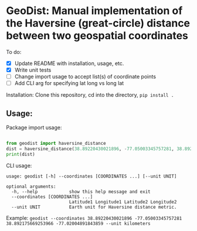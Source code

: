 # GeoDist: Manual implementation of the Haversine (great-circle) distance between two geospatial coordinates

To do:
- [x] Update README with installation, usage, etc. 
- [x] Write unit tests
- [ ] Change import usage to accept list(s) of coordinate points
- [ ] Add CLI arg for specifying lat long vs long lat

Installation:
Clone this repository, cd into the directory, `pip install .`

## Usage:

Package import usage:
```python

from geodist import haversine_distance
dist = haversine_distance(38.89220430021896, -77.05003345757281, 38.892175669253966, -77.02004891843859, 'kilometers')
print(dist)
```

CLI usage:
```
usage: geodist [-h] --coordinates [COORDINATES ...] [--unit UNIT]

optional arguments:
  -h, --help            show this help message and exit
  --coordinates [COORDINATES ...]
                        Latitude1 Longitude1 Latitude2 Longitude2
  --unit UNIT           Earth unit for Haversine distance metric.
```

Example: `geodist --coordinates 38.89220430021896 -77.05003345757281 38.892175669253966 -77.02004891843859 --unit kilometers`